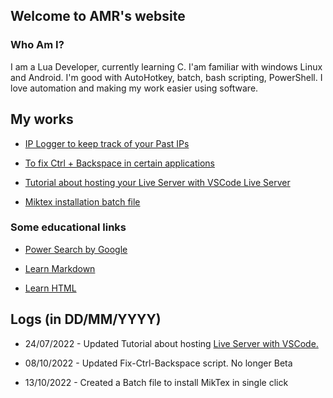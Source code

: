 ## Welcome to AMR's website




### Who Am I?

I am a Lua Developer, currently learning C. I'am familiar with windows Linux and Android. I'm good with AutoHotkey, batch, bash scripting, PowerShell. I love automation and making my work easier using software.

## My works

- [IP Logger to keep track of your Past IPs](https://github.com/Amrinder-S/iplogger.bat)

- [To fix Ctrl + Backspace in certain applications](https://github.com/Amrinder-S/Fix-Ctrl-Backspace)

- [Tutorial about hosting your Live Server with VSCode Live Server](https://amrinder-s.github.io/vls/vscode-live-server)

- [Miktex installation batch file](https://github.com/Amrinder-S/miktex)

### Some educational links

- [Power Search by Google](https://coursebuilder.withgoogle.com/sample/course?use_last_location=true)

- [Learn Markdown](https://daringfireball.net/projects/markdown/basics)

- [Learn HTML](https://html.com/)

## Logs (in DD/MM/YYYY)
- 24/07/2022 - Updated Tutorial about hosting [Live Server with VSCode.](https://amrinder-s.github.io/vls/vscode-live-server)

- 08/10/2022 - Updated Fix-Ctrl-Backspace script. No longer Beta

- 13/10/2022 - Created a Batch file to install MikTex in single click
